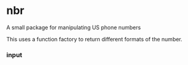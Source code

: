 # nbr
A small package for manipulating US phone numbers

This uses a function factory to return different formats of the number.

### input

